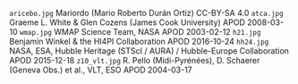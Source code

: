 `aricebo.jpg` Mariordo (Mario Roberto Durán Ortiz) CC-BY-SA 4.0
`atca.jpg` Graeme L. White & Glen Cozens (James Cook University) APOD 2008-03-10
`wmap.jpg`  WMAP Science Team, NASA APOD 2003-02-12
`h21.jpg` Benjamin Winkel & the HI4PI Collaboration APOD 2016-10-24
`hh24.jpg` NASA, ESA, Hubble Heritage (STScI / AURA) / Hubble-Europe Collaboration APOD 2015-12-18
`z10_vlt.jpg`  R. Pello (Midi-Pyrénées), D. Schaerer (Geneva Obs.) et al., VLT, ESO APOD 2004-03-17
